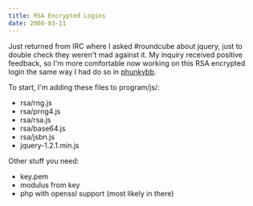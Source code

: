 ```yaml
---
title: RSA Encrypted Logins
date: 2008-03-11
---
```

Just returned from IRC where I asked #roundcube about jquery, just to double check they weren't mad against it. My inquiry received positive feedback, so I'm more comfortable now working on this RSA encrypted login the same way I had do so in <a href="http://www.phunkybb.docunext.com/blog/">phunkybb</a>.

To start, I'm adding these files to program/js/:
* rsa/rng.js
* rsa/prng4.js
* rsa/rsa.js
* rsa/base64.js
* rsa/jsbn.js
* jquery-1.2.1.min.js

Other stuff you need:
* key.pem
* modulus from key
* php with openssl support (most likely in there)

